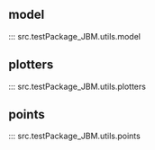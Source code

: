 model
-------
::: src.testPackage_JBM.utils.model

plotters
---------
::: src.testPackage_JBM.utils.plotters

points
-------
::: src.testPackage_JBM.utils.points